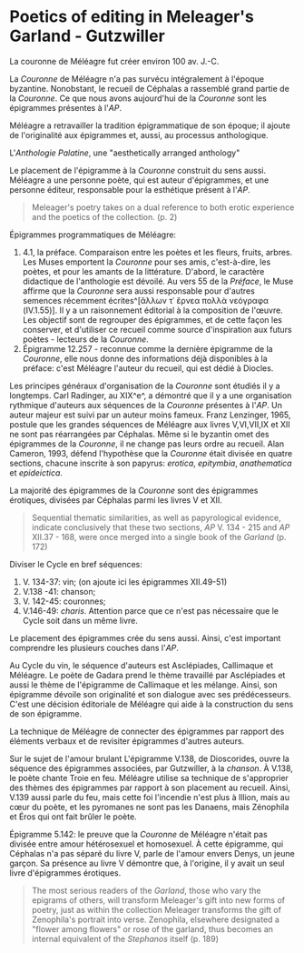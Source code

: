 # Poetics of editing in Meleager's Garland - Gutzwiller 

La couronne de Méléagre fut créer environ 100 av. J.-C.

La *Couronne* de Méléagre n'a pas survécu intégralement à l'époque byzantine. Nonobstant, le recueil de Céphalas a rassemblé grand partie de la *Couronne*. Ce que nous avons aujourd'hui de la *Couronne* sont les épigrammes présentes à l'*AP*.

Méléagre a retravailler la tradition épigrammatique de son époque; il ajoute de l'originalité aux épigrammes et, aussi, au processus anthologique.

L'*Anthologie Palatine*, une "aesthetically arranged anthology"

Le placement de l'épigramme à la *Couronne* construit du sens aussi. Méléagre a une personne poète, qui est auteur d'épigrammes, et une personne éditeur, responsable pour la esthétique présent à l'*AP*.

> Meleager's  poetry takes on a dual reference to both erotic experience and the poetics of the collection. (p. 2)

Épigrammes programmatiques de Méléagre:
1. 4.1, la préface. Comparaison entre les poètes et les fleurs, fruits, arbres. Les Muses emportent la *Couronne* pour ses amis, c'est-à-dire, les poètes, et pour les amants de la littérature. D'abord, le caractère didactique de l'anthologie est dévoilé. Au vers 55 de la *Préface*, le Muse affirme que la *Couronne* sera aussi responsable pour d'autres semences récemment écrites^[ἄλλων τ᾽ ἔρνεα πολλὰ νεόγραφα (IV.1.55)]. Il y a un raisonnement éditorial à la composition de l'œuvre. Les objectif sont de regrouper des épigrammes, et de cette façon les conserver, et d'utiliser ce recueil comme source d'inspiration aux futurs poètes - lecteurs de la *Couronne*.
2. Épigramme 12.257 - reconnue comme la dernière épigramme de la *Couronne*, elle nous donne des informations déjà disponibles à la préface: c'est Méléagre l'auteur du recueil, qui est dédié à Diocles.
<!-- Il faut acheter le livre 12 pour que je puisse le travailler.  -->

Les principes généraux d'organisation de la *Couronne* sont étudiés il y a longtemps. Carl Radinger, au XIX^e^, a démontré que il y a une organisation rythmique d'auteurs aux séquences de la *Couronne* présentes à l'*AP*. Un auteur majeur est suivi par un auteur moins fameux. Franz Lenzinger, 1965, postule que les grandes séquences de Méléagre aux livres V,VI,VII,IX et XII ne sont pas réarrangées par Céphalas. Même si le byzantin omet des épigrammes de la *Couronne*, il ne change pas leurs ordre au recueil. Alan Cameron, 1993, défend l'hypothèse que la *Couronne* était divisée en quatre sections, chacune inscrite à son papyrus: *erotica*, *epitymbia*, *anathematica* et *epideictica*.

La majorité des épigrammes de la *Couronne* sont des épigrammes érotiques, divisées par Céphalas parmi les livres V et XII.

> Sequential thematic similarities, as well as papyrological evidence, indicate conclusively that these two sections, *AP* V. 134 - 215 and *AP* XII.37 - 168, were once merged into a single book of the *Garland* (p. 172)

Diviser le Cycle en bref séquences:
1. V. 134-37: vin; (on ajoute ici les épigrammes XII.49-51)
2. V.138 -41: chanson;
3. V. 142-45: couronnes;
4. V.146-49: *charis*.
Attention parce que ce n'est pas nécessaire que le Cycle soit dans un même livre.

Le placement des épigrammes crée du sens aussi. Ainsi, c'est important comprendre les plusieurs couches dans l'*AP*.

Au Cycle du vin, le séquence d'auteurs est Asclépiades, Callimaque et Méléagre. Le poète de Gadara prend le thème travaillé par Asclépiades et aussi le thème de l'épigramme de Callimaque et les mélange. Ainsi, son épigramme dévoile son originalité et son dialogue avec ses prédécesseurs. C'est une décision éditoriale de Méléagre qui aide à la construction du sens de son épigramme.

La technique de Méléagre de connecter des épigrammes par rapport des éléments verbaux et de revisiter épigrammes d'autres auteurs.

Sur le sujet de l'amour brulant
L'épigramme V.138, de Dioscorides, ouvre la séquence des épigrammes associées, par Gutzwiller, à la *chanson*. À V.138, le poète chante Troie en feu. Méléagre utilise sa technique de s'approprier des thèmes des épigrammes par rapport à son placement au recueil. Ainsi, V.139 aussi parle du feu, mais cette foi l'incendie n'est plus à Illion, mais au cœur du poète, et les pyromanes ne sont pas les Danaens, mais Zénophila et Éros qui ont fait brûler le poète.

Épigramme 5.142: le preuve que la *Couronne* de Méléagre n'était pas divisée entre amour hétérosexuel et homosexuel. À cette épigramme, qui Céphalas n'a pas séparé du livre V, parle de l'amour envers Denys, un jeune garçon. Sa présence au livre V démontre que, à l'origine, il y avait un seul livre d'épigrammes érotiques.

> The most serious readers of the *Garland*, those who vary the epigrams of others, will transform Meleager's gift into new forms of poetry, just as within the collection Meleager transforms the gift of Zenophila's portrait into verse. Zenophila, elsewhere designated a "flower among flowers" or rose of the garland, thus becomes an internal equivalent of the *Stephanos* itself (p. 189)
